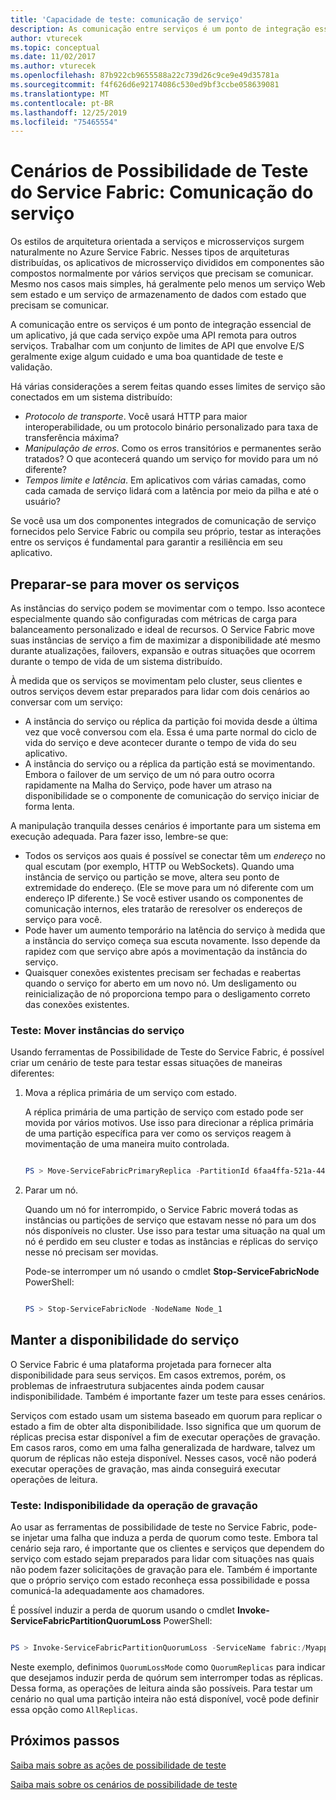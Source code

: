 ```yaml
---
title: 'Capacidade de teste: comunicação de serviço'
description: As comunicação entre serviços é um ponto de integração essencial de um aplicativo da Malha do Serviço. Este artigo aborda as considerações de design e as técnicas de teste.
author: vturecek
ms.topic: conceptual
ms.date: 11/02/2017
ms.author: vturecek
ms.openlocfilehash: 87b922cb9655588a22c739d26c9ce9e49d35781a
ms.sourcegitcommit: f4f626d6e92174086c530ed9bf3ccbe058639081
ms.translationtype: MT
ms.contentlocale: pt-BR
ms.lasthandoff: 12/25/2019
ms.locfileid: "75465554"
---
```

# <a name="service-fabric-testability-scenarios-service-communication"></a>Cenários de Possibilidade de Teste do Service Fabric: Comunicação do serviço
Os estilos de arquitetura orientada a serviços e microsserviços surgem naturalmente no Azure Service Fabric. Nesses tipos de arquiteturas distribuídas, os aplicativos de microsserviço divididos em componentes são compostos normalmente por vários serviços que precisam se comunicar. Mesmo nos casos mais simples, há geralmente pelo menos um serviço Web sem estado e um serviço de armazenamento de dados com estado que precisam se comunicar.

A comunicação entre os serviços é um ponto de integração essencial de um aplicativo, já que cada serviço expõe uma API remota para outros serviços. Trabalhar com um conjunto de limites de API que envolve E/S geralmente exige algum cuidado e uma boa quantidade de teste e validação.

Há várias considerações a serem feitas quando esses limites de serviço são conectados em um sistema distribuído:

* *Protocolo de transporte*. Você usará HTTP para maior interoperabilidade, ou um protocolo binário personalizado para taxa de transferência máxima?
* *Manipulação de erros*. Como os erros transitórios e permanentes serão tratados? O que acontecerá quando um serviço for movido para um nó diferente?
* *Tempos limite e latência*. Em aplicativos com várias camadas, como cada camada de serviço lidará com a latência por meio da pilha e até o usuário?

Se você usa um dos componentes integrados de comunicação de serviço fornecidos pelo Service Fabric ou compila seu próprio, testar as interações entre os serviços é fundamental para garantir a resiliência em seu aplicativo.

## <a name="prepare-for-services-to-move"></a>Preparar-se para mover os serviços
As instâncias do serviço podem se movimentar com o tempo. Isso acontece especialmente quando são configuradas com métricas de carga para balanceamento personalizado e ideal de recursos. O Service Fabric move suas instâncias de serviço a fim de maximizar a disponibilidade até mesmo durante atualizações, failovers, expansão e outras situações que ocorrem durante o tempo de vida de um sistema distribuído.

À medida que os serviços se movimentam pelo cluster, seus clientes e outros serviços devem estar preparados para lidar com dois cenários ao conversar com um serviço:

* A instância do serviço ou réplica da partição foi movida desde a última vez que você conversou com ela. Essa é uma parte normal do ciclo de vida do serviço e deve acontecer durante o tempo de vida do seu aplicativo.
* A instância do serviço ou a réplica da partição está se movimentando. Embora o failover de um serviço de um nó para outro ocorra rapidamente na Malha do Serviço, pode haver um atraso na disponibilidade se o componente de comunicação do serviço iniciar de forma lenta.

A manipulação tranquila desses cenários é importante para um sistema em execução adequada. Para fazer isso, lembre-se que:

* Todos os serviços aos quais é possível se conectar têm um *endereço* no qual escutam (por exemplo, HTTP ou WebSockets). Quando uma instância de serviço ou partição se move, altera seu ponto de extremidade do endereço. (Ele se move para um nó diferente com um endereço IP diferente.) Se você estiver usando os componentes de comunicação internos, eles tratarão de reresolver os endereços de serviço para você.
* Pode haver um aumento temporário na latência do serviço à medida que a instância do serviço começa sua escuta novamente. Isso depende da rapidez com que serviço abre após a movimentação da instância do serviço.
* Quaisquer conexões existentes precisam ser fechadas e reabertas quando o serviço for aberto em um novo nó. Um desligamento ou reinicialização de nó proporciona tempo para o desligamento correto das conexões existentes.

### <a name="test-it-move-service-instances"></a>Teste: Mover instâncias do serviço
Usando ferramentas de Possibilidade de Teste do Service Fabric, é possível criar um cenário de teste para testar essas situações de maneiras diferentes:

1. Mova a réplica primária de um serviço com estado.
   
    A réplica primária de uma partição de serviço com estado pode ser movida por vários motivos. Use isso para direcionar a réplica primária de uma partição específica para ver como os serviços reagem à movimentação de uma maneira muito controlada.
   
    ```powershell
   
    PS > Move-ServiceFabricPrimaryReplica -PartitionId 6faa4ffa-521a-44e9-8351-dfca0f7e0466 -ServiceName fabric:/MyApplication/MyService
   
    ```
2. Parar um nó.
   
    Quando um nó for interrompido, o Service Fabric moverá todas as instâncias ou partições de serviço que estavam nesse nó para um dos nós disponíveis no cluster. Use isso para testar uma situação na qual um nó é perdido em seu cluster e todas as instâncias e réplicas do serviço nesse nó precisam ser movidas.
   
    Pode-se interromper um nó usando o cmdlet **Stop-ServiceFabricNode** PowerShell:
   
    ```powershell
   
    PS > Stop-ServiceFabricNode -NodeName Node_1
   
    ```

## <a name="maintain-service-availability"></a>Manter a disponibilidade do serviço
O Service Fabric é uma plataforma projetada para fornecer alta disponibilidade para seus serviços. Em casos extremos, porém, os problemas de infraestrutura subjacentes ainda podem causar indisponibilidade. Também é importante fazer um teste para esses cenários.

Serviços com estado usam um sistema baseado em quorum para replicar o estado a fim de obter alta disponibilidade. Isso significa que um quorum de réplicas precisa estar disponível a fim de executar operações de gravação. Em casos raros, como em uma falha generalizada de hardware, talvez um quorum de réplicas não esteja disponível. Nesses casos, você não poderá executar operações de gravação, mas ainda conseguirá executar operações de leitura.

### <a name="test-it-write-operation-unavailability"></a>Teste: Indisponibilidade da operação de gravação
Ao usar as ferramentas de possibilidade de teste no Service Fabric, pode-se injetar uma falha que induza a perda de quorum como teste. Embora tal cenário seja raro, é importante que os clientes e serviços que dependem do serviço com estado sejam preparados para lidar com situações nas quais não podem fazer solicitações de gravação para ele. Também é importante que o próprio serviço com estado reconheça essa possibilidade e possa comunicá-la adequadamente aos chamadores.

É possível induzir a perda de quorum usando o cmdlet **Invoke-ServiceFabricPartitionQuorumLoss** PowerShell:

```powershell

PS > Invoke-ServiceFabricPartitionQuorumLoss -ServiceName fabric:/Myapplication/MyService -QuorumLossMode QuorumReplicas -QuorumLossDurationInSeconds 20

```

Neste exemplo, definimos `QuorumLossMode` como `QuorumReplicas` para indicar que desejamos induzir perda de quórum sem interromper todas as réplicas. Dessa forma, as operações de leitura ainda são possíveis. Para testar um cenário no qual uma partição inteira não está disponível, você pode definir essa opção como `AllReplicas`.

## <a name="next-steps"></a>Próximos passos
[Saiba mais sobre as ações de possibilidade de teste](service-fabric-testability-actions.md)

[Saiba mais sobre os cenários de possibilidade de teste](service-fabric-testability-scenarios.md)

